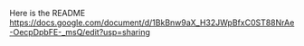 Here is the README
https://docs.google.com/document/d/1BkBnw9aX_H32JWpBfxC0ST88NrAe-OecpDpbFE-_msQ/edit?usp=sharing
